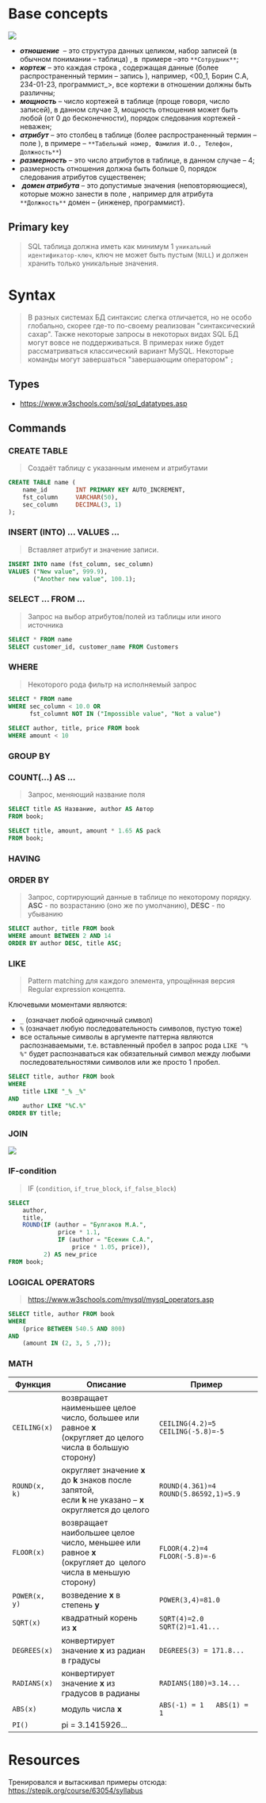 # Base concepts
![](image-storage/s1.jpg)
- _**отношение**_  – это структура данных целиком, набор записей (в обычном понимании – таблица) , в  примере –это `**Сотрудник**`;
- _**кортеж**_ – это каждая строка , содержащая данные (более распространенный термин – запись ), например, <00_1, Борин С.А, 234-01-23, программист_>, все кортежи в отношении должны быть различны;
- _**мощность**_ – число кортежей в таблице (проще говоря, число записей), в данном случае 3, мощность отношения может быть любой (от 0 до бесконечности), порядок следования кортежей - неважен;
- _**атрибут**_ – это столбец в таблице (более распространенный термин – поле ), в примере – `**Табельный номер, Фамилия И.О., Телефон, Должность**`) 
- _**размерность**_ – это число атрибутов в таблице, в данном случае – 4;
- размерность отношения должна быть больше 0, порядок следования атрибутов существенен;
-  _**домен атрибута**_ – это допустимые значения (неповторяющиеся), которые можно занести в поле , например для атрибута `**Должность**` домен – {инженер, программист}.
## Primary key
> SQL таблица должна иметь как минимум 1 `уникальный идентификатор-ключ`, ключ не может быть пустым (`NULL`) и должен хранить только уникальные значения.
# Syntax
> В разных системах БД синтаксис слегка отличается, но не особо глобально, скорее где-то по-своему реализован "синтаксический сахар". Также некоторые запросы в некоторых видах SQL БД могут вовсе не поддерживаться. 
> В примерах ниже будет рассматриваться классический вариант MySQL.
> Некоторые команды могут завершаться "завершающим оператором" `;`
## Types
* https://www.w3schools.com/sql/sql_datatypes.asp
## Commands
### CREATE  TABLE
> Создаёт таблицу с указанным именем и атрибутами
```sql
CREATE TABLE name (
	name_id        INT PRIMARY KEY AUTO_INCREMENT,
	fst_column     VARCHAR(50),
	sec_column     DECIMAL(3, 1)
);
```
### INSERT (INTO) ... VALUES ... 
> Вставляет атрибут и значение записи.
```sql
INSERT INTO name (fst_column, sec_column)
VALUES ("New value", 999.9),
       ("Another new value", 100.1);
```
### SELECT ... FROM ...
> Запрос на выбор атрибутов/полей из таблицы или иного источника
```sql
SELECT * FROM name
SELECT customer_id, customer_name FROM Customers
```
### WHERE
> Некоторого рода фильтр на исполняемый запрос
```sql
SELECT * FROM name
WHERE sec_column < 10.0 OR 
      fst_columnt NOT IN ("Impossible value", "Not a value")
      
SELECT author, title, price FROM book
WHERE amount < 10
```
### GROUP BY

### COUNT(...) AS ...
> Запрос, меняющий название поля
```sql
SELECT title AS Название, author AS Автор
FROM book;

SELECT title, amount, amount * 1.65 AS pack
FROM book;
```

### HAVING

### ORDER BY
>  Запрос, сортирующий данные в таблице по некоторому порядку. 
>  **ASC** - по возрастанию (оно же по умолчанию), **DESC** - по убыванию
```sql
SELECT author, title FROM book
WHERE amount BETWEEN 2 AND 14
ORDER BY author DESC, title ASC;
```
### LIKE
> Pattern matching для каждого элемента, упрощённая версия Regular expression концепта.

Ключевыми моментами являются:
* `_` (означает любой одиночный символ)
* `%` (означает любую последовательность символов, пустую тоже)
* все остальные символы в аргументе паттерна являются распознаваемыми, т.е. вставленный пробел в запрос рода `LIKE "% %"` будет распознаваться как обязательный символ между любыми последовательностями символов или же просто 1 пробел.
```sql
SELECT title, author FROM book
WHERE 
    title LIKE "_% _%"
AND 
    author LIKE "%С.%"
ORDER BY title;
```
### JOIN
![](image-storage/26356b400ca9075ac90491edd6623eae.png)

### IF-condition
> IF (`condition`, `if_true_block`, `if_false_block`)
```sql
SELECT 
    author, 
    title, 
    ROUND(IF (author = "Булгаков М.А.",
              price * 1.1, 
              IF (author = "Есенин С.А.", 
                  price * 1.05, price)), 
          2) AS new_price
FROM book;

```
### LOGICAL OPERATORS
> https://www.w3schools.com/mysql/mysql_operators.asp
```sql
SELECT title, author FROM book
WHERE 
    (price BETWEEN 540.5 AND 800)
AND 
    (amount IN (2, 3, 5 ,7));

```
### MATH
| **Функция**   | **Описание**                                                                                                     | **Пример**                              |
| ------------- | ---------------------------------------------------------------------------------------------------------------- | --------------------------------------- |
| `CEILING(x)`  | возвращает наименьшее целое число, большее или равное **x**  <br>(округляет до целого числа в большую сторону)   | `CEILING(4.2)=5   CEILING(-5.8)=-5`     |
| `ROUND(x, k)` | округляет значение **x** до **k** знаков после запятой,  <br>если **k** не указано – **x** округляется до целого | `ROUND(4.361)=4   ROUND(5.86592,1)=5.9` |
| `FLOOR(x)`    | возвращает наибольшее целое число, меньшее или равное **x**  <br>(округляет до  целого числа в меньшую сторону)  | `FLOOR(4.2)=4   FLOOR(-5.8)=-6`         |
| `POWER(x, y)` | возведение **x** в степень **y**                                                                                 | `POWER(3,4)=81.0`                       |
| `SQRT(x)`     | квадратный корень из **x**                                                                                       | `SQRT(4)=2.0   SQRT(2)=1.41...`         |
| `DEGREES(x)`  | конвертирует значение **x** из радиан в градусы                                                                  | `DEGREES(3) = 171.8...`                 |
| `RADIANS(x)`  | конвертирует значение **x** из градусов в радианы                                                                | `RADIANS(180)=3.14...`                  |
| `ABS(x)`      | модуль числа **x**                                                                                               | `ABS(-1) = 1   ABS(1) = 1`              |
| `PI()`        | pi = 3.1415926...                                                                                                |                                         |
# Resources
Тренировался и вытаскивал примеры отсюда: https://stepik.org/course/63054/syllabus